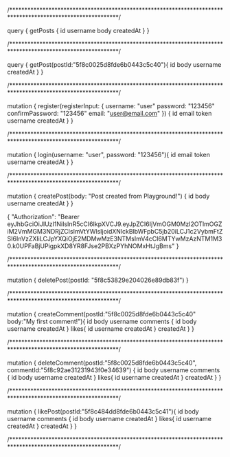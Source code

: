 /************************************************************************************************************/

query {
  getPosts {
    id
    username
    body
    createdAt
  }
}

/************************************************************************************************************/

query {
  getPost(postId:"5f8c0025d8fde6b0443c5c40"){
    id
    body
    username
    createdAt
  }
}

/************************************************************************************************************/

mutation {
  register(registerInput: {
    username: "user"
    password: "123456"
    confirmPassword: "123456"
    email: "user@email.com"
  }) {
    id
    email
    token
    username
    createdAt
  }
}

/************************************************************************************************************/

mutation {
  login(username: "user", password: "123456"){
    id
    email
    token
    username
    createdAt
  }
}

/************************************************************************************************************/

mutation {
  createPost(body: "Post created from Playground!") {
    id
    body
    username
    createdAt
  }
}


{
  "Authorization": "Bearer eyJhbGciOiJIUzI1NiIsInR5cCI6IkpXVCJ9.eyJpZCI6IjVmOGM0MzI2OTlmOGZiM2VmMGM3NDRjZCIsImVtYWlsIjoidXNlckBlbWFpbC5jb20iLCJ1c2VybmFtZSI6InVzZXIiLCJpYXQiOjE2MDMwMzE3NTMsImV4cCI6MTYwMzAzNTM1M30.k0UPFaBjUPigpkXD8YR8FJse2PBXzPYhNOMxHtJgBms"
}

/************************************************************************************************************/

mutation {
  deletePost(postId: "5f8c53829e204026e89db83f")
}

/************************************************************************************************************/

mutation {
  createComment(postId:"5f8c0025d8fde6b0443c5c40" body:"My first comment!"){
    id
    body
    username
    comments {
      id
      body
      username
      createdAt
    }
    likes{
      id
      username
      createdAt
    }
    createdAt
  }
}

/************************************************************************************************************/

mutation {
  deleteComment(postId:"5f8c0025d8fde6b0443c5c40", commentId:"5f8c92ae31231943f0e34639") {
    id
    body
    username
    comments {
      id
      body
      username
      createdAt
    }
    likes{
      id
      username
      createdAt
    }
    createdAt
  }
}

/************************************************************************************************************/

mutation {
  likePost(postId:"5f8c484dd8fde6b0443c5c41"){
    id
    body
    username
    comments {
      id
      body
      username
      createdAt
    }
    likes{
      id
      username
      createdAt
    }
    createdAt
  }
}

/************************************************************************************************************/


